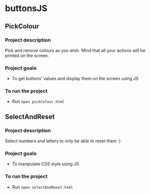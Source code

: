 # buttonsJS

## PickColour

### Project description

Pick and remove colours as you wish. Mind that all your actions will be printed on the screen.

### Project goals

* To get buttons' values and display them on the screen using JS

### To run the project

* Run ```open pickColour.html```

## SelectAndReset

### Project description

Select numbers and letters to only be able to reset them :)

### Project goals

* To manipulate CSS style using JS

### To run the project

* Run ```open selectAndReset.html```
